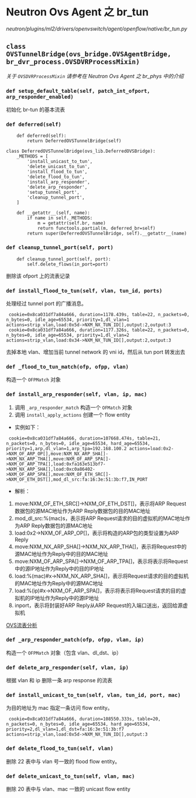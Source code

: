 # Neutron Ovs Agent 之 br_tun

*neutron/plugins/ml2/drivers/openvswitch/agent/openflow/native/br_tun.py*

## `class OVSTunnelBridge(ovs_bridge.OVSAgentBridge, br_dvr_process.OVSDVRProcessMixin)`

*关于 `OVSDVRProcessMixin` 请参考在 *Neutron Ovs Agent 之 br_phys* 中的介绍*

### `def setup_default_table(self, patch_int_ofport, arp_responder_enabled)`

初始化 br-tun 的基本流表



### `def deferred(self)`

```
    def deferred(self):
        return DeferredOVSTunnelBridge(self)
```

```
class DeferredOVSTunnelBridge(ovs_lib.DeferredOVSBridge):
    _METHODS = [
        'install_unicast_to_tun',
        'delete_unicast_to_tun',
        'install_flood_to_tun',
        'delete_flood_to_tun',
        'install_arp_responder',
        'delete_arp_responder',
        'setup_tunnel_port',
        'cleanup_tunnel_port',
    ]

    def __getattr__(self, name):
        if name in self._METHODS:
            m = getattr(self.br, name)
            return functools.partial(m, deferred_br=self)
        return super(DeferredOVSTunnelBridge, self).__getattr__(name)
```

### `def cleanup_tunnel_port(self, port)`

```
    def cleanup_tunnel_port(self, port):
        self.delete_flows(in_port=port)
```

删除该 ofport 上的流表记录

### `def install_flood_to_tun(self, vlan, tun_id, ports)`

处理经过 tunnel port 的广播消息。

```
 cookie=0x8ca031df7a84a666, duration=1178.439s, table=22, n_packets=0, n_bytes=0, idle_age=65534, priority=1,dl_vlan=1 actions=strip_vlan,load:0x5d->NXM_NX_TUN_ID[],output:2,output:3
 cookie=0x8ca031df7a84a666, duration=1177.326s, table=22, n_packets=0, n_bytes=0, idle_age=65534, priority=1,dl_vlan=2 actions=strip_vlan,load:0x34->NXM_NX_TUN_ID[],output:2,output:3
```

去掉本地 vlan、增加当前 tunnel network 的 vni id，然后从 tun port 转发出去

### `def _flood_to_tun_match(ofp, ofpp, vlan)`

构造一个 `OFPMatch` 对象

### `def install_arp_responder(self, vlan, ip, mac)`

1. 调用 `_arp_responder_match` 构造一个 `OFMatch` 对象
2. 调用 `install_apply_actions` 创建一个 flow entity

* 实例如下：

```
 cookie=0x8ca031df7a84a666, duration=107668.474s, table=21, n_packets=0, n_bytes=0, idle_age=65534, hard_age=65534, priority=1,arp,dl_vlan=1,arp_tpa=192.168.100.2 actions=load:0x2->NXM_OF_ARP_OP[],move:NXM_NX_ARP_SHA[]->NXM_NX_ARP_THA[],move:NXM_OF_ARP_SPA[]->NXM_OF_ARP_TPA[],load:0xfa163e513bf7->NXM_NX_ARP_SHA[],load:0xc0a86402->NXM_OF_ARP_SPA[],move:NXM_OF_ETH_SRC[]->NXM_OF_ETH_DST[],mod_dl_src:fa:16:3e:51:3b:f7,IN_PORT
```

* 解析：
 1. move:NXM_OF_ETH_SRC[]->NXM_OF_ETH_DST[]，表示将ARP Request数据包的源MAC地址作为ARP Reply数据包的目的MAC地址
 2. mod_dl_src:%(mac)s，表示将ARP Request请求的目的虚拟机的MAC地址作为ARP Reply数据包的源MAC地址
 3. load:0x2->NXM_OF_ARP_OP[]，表示将构造的ARP包的类型设置为ARP Reply
 4. move:NXM_NX_ARP_SHA[]->NXM_NX_ARP_THA[]，表示将Request中的源MAC地址作为Reply中的目的MAC地址
 5. move:NXM_OF_ARP_SPA[]->NXM_OF_ARP_TPA[]，表示将表示将Request中的源IP地址作为Reply中的目的IP地址
 6. load:%(mac)#x->NXM_NX_ARP_SHA[]，表示将Request请求的目的虚拟机的MAC地址作为Reply中的源MAC地址
 7. load:%(ip)#x->NXM_OF_ARP_SPA[]，表示将表示将Request请求的目的虚拟机的IP地址作为Reply中的源IP地址
 8. inport，表示将封装好ARP Reply从ARP Request的入端口送出，返回给源虚拟机

[OVS流表分析](http://www.sdnlab.com/16414.html)

### `def _arp_responder_match(ofp, ofpp, vlan, ip)`

构造一个 `OFPMatch` 对象（包含 vlan、dl_dst、ip）

### `def delete_arp_responder(self, vlan, ip)`

根据 vlan 和 ip 删除一条 arp response 的流表

### `def install_unicast_to_tun(self, vlan, tun_id, port, mac)`

为目的地址为 mac 指定一条访问 flow entity。

```
 cookie=0x8ca031df7a84a666, duration=108550.333s, table=20, n_packets=0, n_bytes=0, idle_age=65534, hard_age=65534, priority=2,dl_vlan=1,dl_dst=fa:16:3e:51:3b:f7 actions=strip_vlan,load:0x5d->NXM_NX_TUN_ID[],output:3
```

### `def delete_flood_to_tun(self, vlan)`

删除 22 表中与 vlan 号一致的 flood flow entity。

### `def delete_unicast_to_tun(self, vlan, mac)`

删除 20 表中与 vlan、mac 一致的 unicast flow entity



